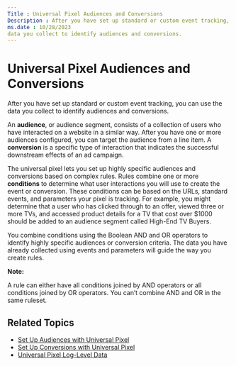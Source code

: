 ```yaml
---
Title : Universal Pixel Audiences and Conversions
Description : After you have set up standard or custom event tracking, you can use the
ms.date : 10/28/2023
data you collect to identify audiences and conversions.
---
```



# Universal Pixel Audiences and Conversions



After you have set up standard or custom event tracking, you can use the
data you collect to identify audiences and conversions.

An **audience**, or audience segment, consists of a collection of users
who have interacted on a website in a similar way. After you have one or
more audiences configured, you can target the audience from a line item.
A **conversion** is a specific type of interaction that indicates the
successful downstream effects of an ad campaign.

The universal pixel lets you set up highly specific audiences and
conversions based on complex rules. Rules combine one or more
**conditions** to determine what user interactions you will use to
create the event or conversion. These conditions can be based on the
URLs, standard events, and parameters your pixel is tracking. For
example, you might determine that a user who has clicked through to an
offer, viewed three or more TVs, and accessed product details for a TV
that cost over $1000 should be added to an audience segment called
High-End TV Buyers.

You combine conditions using the Boolean AND and OR operators to
identify highly specific audiences or conversion criteria. The data you
have already collected using events and parameters will guide the way
you create rules.


<b>Note:</b>

A rule can either have all conditions joined by AND operators or all
conditions joined by OR operators. You can’t combine AND and OR in the
same ruleset.




## Related Topics



- <a href="set-up-audiences-with-universal-pixel.md" class="xref"
  title="You can set up audiences for your universal pixel using rules and conditions, then target the audience segments in the Audience and Location Targeting settings of your line item.">Set
  Up Audiences with Universal Pixel</a>
- <a href="set-up-conversions-with-universal-pixel.md" class="xref"
  title="You can set up conversions for your universal pixel using rules and conditions, then track conversion activity using Curate reporting.">Set
  Up Conversions with Universal Pixel</a>
- <a
  href="log-level-data/universal-pixel-feed.md"
  class="xref" target="_blank">Universal Pixel Log-Level Data</a>





